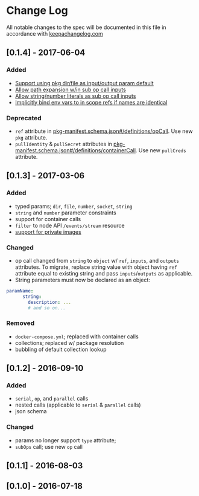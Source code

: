 # Change Log

All notable changes to the spec will be documented in this file in
accordance with [keepachangelog.com](http://keepachangelog.com/)

## \[0.1.4] - 2017-06-04

### Added

- [Support using pkg dir/file as input/output param default](https://github.com/opspec-io/spec/issues/127)
- [Allow path expansion w/in sub op call inputs](https://github.com/opspec-io/spec/issues/120)
- [Allow string/number literals as sub op call inputs](https://github.com/opspec-io/spec/issues/121)
- [Implicitly bind env vars to in scope refs if names are identical](https://github.com/opspec-io/spec/issues/117)

### Deprecated

- `ref` attribute in
  [pkg-manifest.schema.json#/definitions/opCall](spec/pkg-manifest.schema.json#/definitions/opCall).
  Use new `pkg` attribute.
- `pullIdentity` & `pullSecret` attributes in
  [pkg-manifest.schema.json#/definitions/containerCall](spec/pkg-manifest.schema.json#/definitions/containerCall).
  Use new `pullCreds` attribute.

## \[0.1.3] - 2017-03-06

### Added

- typed params; `dir`, `file`, `number`, `socket`, `string`
- `string` and `number` parameter constraints
- support for container calls
- `filter` to node API `/events/stream` resource
- [support for private images](https://github.com/opspec-io/spec/issues/71)

### Changed

- op call changed from `string` to `object` w/ `ref`, `inputs`, and
  `outputs` attributes. To migrate, replace string value with object
  having `ref` attribute equal to existing string and pass
  `inputs`/`outputs` as applicable.
- String parameters must now be declared as an object:

```yaml
paramName:
      string:
        description: ...
        # and so on... 
```

### Removed

- `docker-compose.yml`; replaced with container calls
- collections; replaced w/ package resolution
- bubbling of default collection lookup

## \[0.1.2] - 2016-09-10

### Added 

- `serial`, `op`, and `parallel` calls
- nested calls (applicable to `serial` & `parallel` calls)
- json schema

### Changed

- params no longer support `type` attribute;
- `subOps` call; use new `op` call

## \[0.1.1] - 2016-08-03

## \[0.1.0] - 2016-07-18

